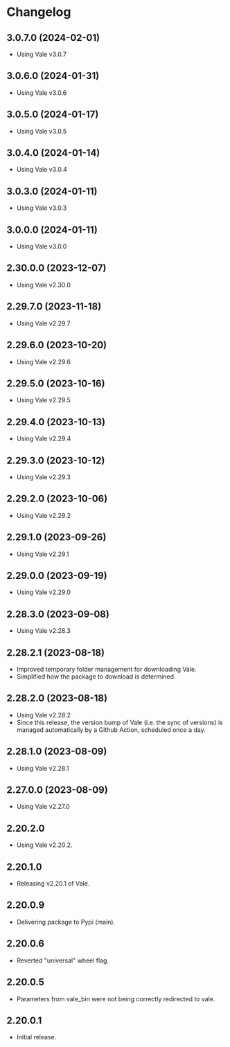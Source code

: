 # Changelog

## 3.0.7.0 (2024-02-01)

- Using Vale v3.0.7

## 3.0.6.0 (2024-01-31)

- Using Vale v3.0.6

## 3.0.5.0 (2024-01-17)

- Using Vale v3.0.5

## 3.0.4.0 (2024-01-14)

- Using Vale v3.0.4

## 3.0.3.0 (2024-01-11)

- Using Vale v3.0.3

## 3.0.0.0 (2024-01-11)

- Using Vale v3.0.0

## 2.30.0.0 (2023-12-07)

- Using Vale v2.30.0

## 2.29.7.0 (2023-11-18)

- Using Vale v2.29.7

## 2.29.6.0 (2023-10-20)

- Using Vale v2.29.6

## 2.29.5.0 (2023-10-16)

- Using Vale v2.29.5

## 2.29.4.0 (2023-10-13)

- Using Vale v2.29.4

## 2.29.3.0 (2023-10-12)

- Using Vale v2.29.3

## 2.29.2.0 (2023-10-06)

- Using Vale v2.29.2

## 2.29.1.0 (2023-09-26)

- Using Vale v2.29.1

## 2.29.0.0 (2023-09-19)

- Using Vale v2.29.0

## 2.28.3.0 (2023-09-08)

- Using Vale v2.28.3

## 2.28.2.1 (2023-08-18)

- Improved temporary folder management for
  downloading Vale.
- Simplified how the package to download is determined.

## 2.28.2.0 (2023-08-18) 

- Using Vale v2.28.2
- Since this release, the version bump
  of Vale (i.e. the sync of versions) is
  managed automatically by a Github Action, 
  scheduled once a day.

## 2.28.1.0 (2023-08-09)

- Using Vale v2.28.1

## 2.27.0.0 (2023-08-09)

- Using Vale v2.27.0

## 2.20.2.0

- Using Vale v2.20.2.

## 2.20.1.0

- Releasing v2.20.1 of Vale.

## 2.20.0.9

- Delivering package to Pypi (main).

## 2.20.0.6

- Reverted "universal" wheel flag.

## 2.20.0.5

- Parameters from vale_bin were not being correctly redirected to vale.

## 2.20.0.1

- Initial release.
